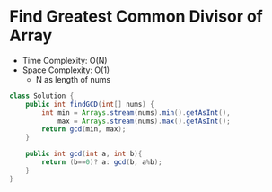# Find Greatest Common Divisor of Array

- Time Complexity: O(N)
- Space Complexity: O(1)
  - N as length of nums

```java
class Solution {
    public int findGCD(int[] nums) {
        int min = Arrays.stream(nums).min().getAsInt(),
            max = Arrays.stream(nums).max().getAsInt();
        return gcd(min, max);
    }

    public int gcd(int a, int b){
        return (b==0)? a: gcd(b, a%b);
    }
}
```
